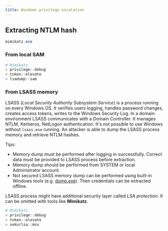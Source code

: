 ```yaml
---
title: Windows privilege escalation
---
```


## Extracting NTLM hash

```powershell
mimikatz.exe
```

### From local SAM

```powershell
# Mimikatz
> privilege::debug
> token::elevate
> lsadump::sam
```

### From LSASS memory
LSASS (_Local Security Authority Subsystem Service_) is a process running on every Windows OS. It verifies users logging, handles password changes, creates access tokens, writes to the Windows Security Log. In a domain environment LSASS communicates with a Domain Controller. It manages NTLM, Kerberos, NetLogon authentication. It's not possible to use Windows without `lsass.exe` running. An attacker is able to dump the LSASS process memory and retrieve NTLM hashes.

Tips:

* Memory dump must be performed after logging in successfully. Correct data must be provided to LSASS process before extraction.
* Memory dump should be performed from SYSTEM or local Administrator account.
* Not secured LSASS memory dump can be performed using built-in Windows tools (e.g. [dump.exe](https://lolbas-project.github.io/lolbas/OtherMSBinaries/Dump64/)). Then credentials can be extracted offline.

LSASS process might have additional security layer called _LSA protection_. It can be omitted with tools like **Mimikatz**.

```powershell
# Mimikatz
> privilege::debug
> token::elevate
> sekurlsa::msv
```
